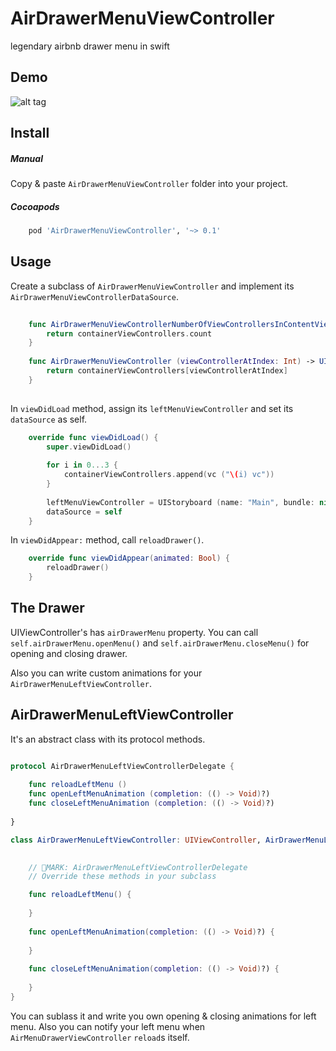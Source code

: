 AirDrawerMenuViewController
===========================

legendary airbnb drawer menu in swift

Demo
----

![alt tag]()

Install
-------

##### Manual

Copy & paste `AirDrawerMenuViewController` folder into your project.

##### Cocoapods

``` ruby
	pod 'AirDrawerMenuViewController', '~> 0.1'
```

Usage
-----

Create a subclass of `AirDrawerMenuViewController` and implement its `AirDrawerMenuViewControllerDataSource`.

``` swift
    
    func AirDrawerMenuViewControllerNumberOfViewControllersInContentView () -> Int {
        return containerViewControllers.count
    }
    
    func AirDrawerMenuViewController (viewControllerAtIndex: Int) -> UIViewController {
        return containerViewControllers[viewControllerAtIndex]
    }
    
```


In `viewDidLoad` method, assign its `leftMenuViewController` and set its `dataSource` as self.  

``` swift
    override func viewDidLoad() {
        super.viewDidLoad()
        
        for i in 0...3 {
            containerViewControllers.append(vc ("\(i) vc"))
        }
        
        leftMenuViewController = UIStoryboard (name: "Main", bundle: nil).instantiateViewControllerWithIdentifier("LeftMenuViewController") as! LeftMenuViewController
        dataSource = self
    }
```


In `viewDidAppear:` method, call `reloadDrawer()`.

``` swift
    override func viewDidAppear(animated: Bool) {
        reloadDrawer()
    }    
```

The Drawer
----------

UIViewController's has `airDrawerMenu` property.
You can call `self.airDrawerMenu.openMenu()` and `self.airDrawerMenu.closeMenu()` for opening and closing drawer.

Also you can write custom animations for your `AirDrawerMenuLeftViewController`.

AirDrawerMenuLeftViewController
-------------------------------

It's an abstract class with its protocol methods.

```swift

protocol AirDrawerMenuLeftViewControllerDelegate {
    
    func reloadLeftMenu ()
    func openLeftMenuAnimation (completion: (() -> Void)?)
    func closeLeftMenuAnimation (completion: (() -> Void)?)
    
}

class AirDrawerMenuLeftViewController: UIViewController, AirDrawerMenuLeftViewControllerDelegate {

    
    // MARK: AirDrawerMenuLeftViewControllerDelegate
    // Override these methods in your subclass

    func reloadLeftMenu() {
        
    }
    
    func openLeftMenuAnimation(completion: (() -> Void)?) {
        
    }
    
    func closeLeftMenuAnimation(completion: (() -> Void)?) {
        
    }
}

```

You can sublass it and write you own opening & closing animations for left menu.
Also you can notify your left menu when `AirMenuDrawerViewController` `reload`s itself.
